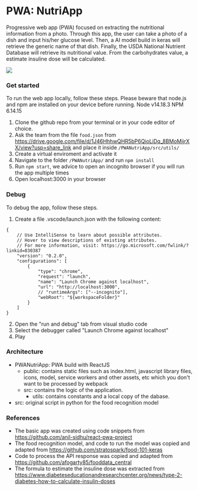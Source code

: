 # PWA: NutriApp
Progressive web app (PWA) focused on extracting the nutritional information from a photo.
Through this app, the user can take a photo of a dish and input his/her glucose level.
Then, a AI model build in keras will retrieve the generic name of that dish.
Finally, the USDA National Nutrient Database will retrieve its nutritional value.
From the carbohydrates value, a estimate insuline dose will be calculated.

![](https://github.com/aespogom/NutriMobileApp/blob/main/demo.gif)

### Get started
To run the web app locally, follow these steps. 
Please beware that node.js and npm are installed on your device before running. 
Node v14.18.3
NPM 6.14.15

1. Clone the github repo from your terminal or in your code editor of choice. 
2. Ask the team from the file ```food.json``` from https://drive.google.com/file/d/1J46HhhwQHR5bP6QioLiDq_8BMoMijrXX/view?usp=share_link and place it inside ```/PWANutriApp/src/utils/```
3. Create a virtual enviroment and activate it
4. Navigate to the folder ```/PWANutriApp/``` and run ```npm install```
5. Run ```npm start```, we advice to open an incognito browser if you will run the app multiple times
6. Open localhost:3000 in your browser

### Debug
To debug the app, follow these steps.

1. Create a file .vscode/launch.json with the following content:
```
{
    // Use IntelliSense to learn about possible attributes.
    // Hover to view descriptions of existing attributes.
    // For more information, visit: https://go.microsoft.com/fwlink/?linkid=830387
    "version": "0.2.0",
    "configurations": [
        {
            "type": "chrome",
            "request": "launch",
            "name": "Launch Chrome against localhost",
            "url": "http://localhost:3000",
            // "runtimeArgs": ["--incognito"],
            "webRoot": "${workspaceFolder}"
        }
    ]
}
```
2. Open the "run and debug" tab from visual studio code
3. Select the debugger called "Launch Chrome against localhost"
4. Play

### Architecture
- PWANutriApp: PWA build with ReactJS
    - public: contains static files such as index.html, javascript library files, icons, model, service workers and other assets, etc which you don't want to be processed by webpack
    - src: contains the logic of the application.
        - utils: contains constants and a local copy of the dabase.
- src: original script in python for the food recognition model
### References
- The basic app was created using code snippets from https://github.com/anil-sidhu/react-pwa-project
- The food recognition model, and code to run the model was copied and adapted from https://github.com/stratospark/food-101-keras
- Code to process the API response was copied and adapted from https://github.com/afogarty85/fooddata_central
- The formula to estimate the insuline dose was extracted from https://www.diabeteseducationandresearchcenter.org/news/type-2-diabetes-how-to-calculate-insulin-doses

